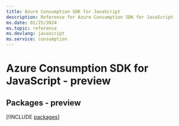 ```yaml
---
title: Azure Consumption SDK for JavaScript
description: Reference for Azure Consumption SDK for JavaScript
ms.date: 01/25/2024
ms.topic: reference
ms.devlang: javascript
ms.service: consumption
---
```

# Azure Consumption SDK for JavaScript - preview
## Packages - preview
[!INCLUDE [packages](consumption-index.md)]